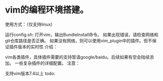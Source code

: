 # vim的编程环境搭建。

使用方式：（仅支持linux)

运行config.sh:
打开vim，输出BundleInstall命令。
如果出现错误，请检查网络和git仓库路径是否正确。
如果没有网络，则可以使用vim_plugin中的插件。但不保证插件版本的实时性
介绍：

vim各类插件，具体插件需要的支持暂请google/baidu。后续如果有空会陆续添加。
一些复杂插件的详细配置。
注意：

支持vim版本7.4以上
todo: 
